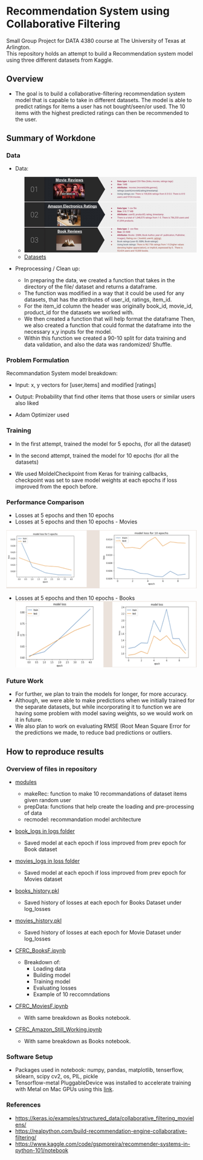 # Recommendation System using Collaborative Filtering 

Small Group Project for DATA 4380 course at The University of Texas at Arlington.
<br>
This repository holds an attempt to build a Recommendation system model using three different datasets from Kaggle. 

## Overview  
* The goal is to build a collaborative-filtering recommendation system model that is capable to take in different datasets. The model is able to predict ratings for items a user has not bought/seen/or used. The 10 items with the highest predicted ratings can then be recommended to the user. 


## Summary of Workdone

### Data  
* Data:
  * ![pics](https://github.com/citgua/CF_RecSystems/blob/main/repopics/00712D0E-EA83-4D4D-BA2C-C131B71D0880.jpeg)
  * [Datasets](https://github.com/citgua/CF_RecSystems/tree/main/datasets)

* Preprocessing / Clean up:
  * In preparing the data, we created a function that takes in the directory of the file/ dataset and returns a dataframe.
  * The function was modified in a way that it could be used for any datasets, that has the attributes of user_id, ratings, item_id.
  * For the item_id column the header was originally book_id, movie_id, product_id for the datasets we worked with. 
  * We then created a function that will help format the dataframe 
Then, we also created a function that could format the dataframe into the necessary x,y inputs for the model. 
  * Within this function we created a 90-10 split for data training and data validation, and also the data was randomized/ Shuffle.


### Problem Formulation
Recommandation System model breakdown: 
  * Input: x, y vectors for [user,items] and modified [ratings]
  * Output: Probability that  find other items that those users or similar users also liked

* Adam Optimizer used 

### Training
* In the first attempt, trained the model for 5 epochs, (for all the dataset) 

* In the second attempt, trained the model for 10 epochs (for all the datasets)

* We used MoldelCheckpoint from Keras for training callbacks, checkpoint was set to save model weights at each epochs if loss improved from the epoch before. 



### Performance Comparison
* Losses at 5 epochs and then 10 epochs
* Losses at 5 epochs and then 10 epochs - Movies

![100 Radom Generated Images at 15 epochs](https://github.com/citgua/CF_RecSystems/blob/main/repopics/129460AA-7F0A-448B-B715-9E609C983EE3.jpeg) 

* Losses at 5 epochs and then 10 epochs - Books
![100 Radom Generated Images at 100 epochs](https://github.com/citgua/CF_RecSystems/blob/main/repopics/4E41314E-54EF-4198-8C3F-AED67A37E4AF.jpeg)  




### Future Work
* For further, we plan to train the models for longer, for more accuracy. 
* Although, we were able to make predictions when we initially trained for the separate datasets, but while incorporating it to function we are having some problem with model saving weights, so we would work on it in future.
* We also plan to work on evaluating RMSE (Root Mean Square Error for the predictions we made, to reduce bad predictions or outliers.



## How to reproduce results

### Overview of files in repository
* [modules](https://github.com/citgua/CF_RecSystems/tree/main/modules)
  * makeRec: function to make 10 recommandations of dataset items given random user
  * prepData: functions that help create the loading and pre-processing of data
  * recmodel: recommandation model architecture

* [book_logs in logs folder](https://github.com/citgua/CF_RecSystems/tree/main/logs/booklogs)
  * Saved model at each epoch if loss improved from prev epoch for Book dataset 

* [movies_logs in loss folder](https://github.com/citgua/CF_RecSystems/tree/main/logs)
  * Saved model at each epoch if loss improved from prev epoch for Movies dataset


* [books_history.pkl](https://github.com/citgua/ACGAN_ASL/blob/main/asl_acgan_history.pkl)
  * Saved history of losses at each epoch for Books Dataset under log_losses

* [movies_history.pkl](https://github.com/citgua/ACGAN_ASL/blob/main/asll_acgan_history.pkl)
  * Saved history of losses at each epoch for Movie Dataset under log_losses


* [CFRC_BooksF.ipynb](https://github.com/citgua/CF_RecSystems/blob/main/CFRC_BooksF.ipynb)
  * Breakdown of:
    * Loading data
    * Building model
    * Training model
    * Evaluating losses
    * Example of 10 reccomndations
    
    
* [CFRC_MoviesF.ipynb](https://github.com/citgua/CF_RecSystems/blob/main/CFRC_MoviesF.ipynb)
   * With same breakdown as Books notebook.

* [CFRC_Amazon_Still_Working.ipynb](https://github.com/citgua/CF_RecSystems/blob/main/CFRC_Amazon_Still_Working.ipynb)
   * With same breakdown as Books notebook.
  


### Software Setup
* Packages used in notebook: numpy, pandas, matplotlib, tenserflow, sklearn, scipy cv2, os, PIL, pickle
* Tensorflow-metal PluggableDevice was installed to accelerate training with Metal on Mac GPUs using this [link](https://developer.apple.com/metal/tensorflow-plugin/).

### References
* https://keras.io/examples/structured_data/collaborative_filtering_movielens/
* https://realpython.com/build-recommendation-engine-collaborative-filtering/
* https://www.kaggle.com/code/gspmoreira/recommender-systems-in-python-101/notebook

